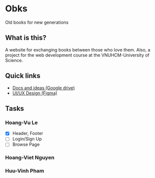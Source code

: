 # Obks
Old books for new generations

## What is this?
A website for exchanging books between those who love them. Also, a project for the web development course at the VNUHCM-University of Science.

## Quick links
+ [Docs and ideas (Google drive)](https://drive.google.com/drive/u/1/folders/1qNk034u6YUHCkENeit7SQz4PYsQLEzVh)
+ [UI/UX Design (Figma)](https://www.figma.com/file/r9ai23X9kD8wG5mQK01Bpp/Obuks?node-id=0%3A1)

## Tasks
### Hoang-Vu Le
- [x] Header, Footer
- [ ] Login/Sign Up
- [ ] Browse Page

### Hoang-Viet Nguyen

### Huu-Vinh Pham
